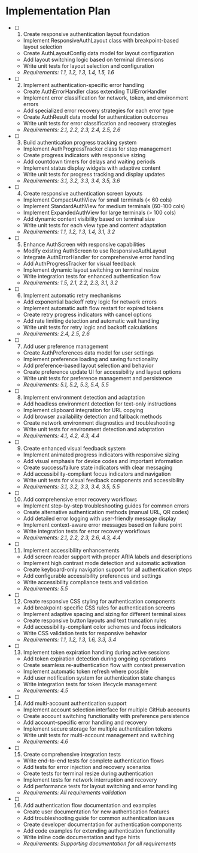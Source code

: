 # Implementation Plan

- [ ] 1. Create responsive authentication layout foundation







  - Implement ResponsiveAuthLayout class with breakpoint-based layout selection
  - Create AuthLayoutConfig data model for layout configuration
  - Add layout switching logic based on terminal dimensions
  - Write unit tests for layout selection and configuration
  - _Requirements: 1.1, 1.2, 1.3, 1.4, 1.5, 1.6_

- [ ] 2. Implement authentication-specific error handling
  - Create AuthErrorHandler class extending TUIErrorHandler
  - Implement error classification for network, token, and environment errors
  - Add specialized error recovery strategies for each error type
  - Create AuthResult data model for authentication outcomes
  - Write unit tests for error classification and recovery strategies
  - _Requirements: 2.1, 2.2, 2.3, 2.4, 2.5, 2.6_

- [ ] 3. Build authentication progress tracking system
  - Implement AuthProgressTracker class for step management
  - Create progress indicators with responsive sizing
  - Add countdown timers for delays and waiting periods
  - Implement status display widgets with adaptive content
  - Write unit tests for progress tracking and display updates
  - _Requirements: 3.1, 3.2, 3.3, 3.4, 3.5, 3.6_

- [ ] 4. Create responsive authentication screen layouts
  - Implement CompactAuthView for small terminals (< 60 cols)
  - Implement StandardAuthView for medium terminals (60-100 cols)
  - Implement ExpandedAuthView for large terminals (> 100 cols)
  - Add dynamic content visibility based on terminal size
  - Write unit tests for each view type and content adaptation
  - _Requirements: 1.1, 1.2, 1.3, 1.4, 3.1, 3.2_

- [ ] 5. Enhance AuthScreen with responsive capabilities
  - Modify existing AuthScreen to use ResponsiveAuthLayout
  - Integrate AuthErrorHandler for comprehensive error handling
  - Add AuthProgressTracker for visual feedback
  - Implement dynamic layout switching on terminal resize
  - Write integration tests for enhanced authentication flow
  - _Requirements: 1.5, 2.1, 2.2, 2.3, 3.1, 3.2_

- [ ] 6. Implement automatic retry mechanisms
  - Add exponential backoff retry logic for network errors
  - Implement automatic auth flow restart for expired tokens
  - Create retry progress indicators with cancel options
  - Add rate limiting detection and automatic wait handling
  - Write unit tests for retry logic and backoff calculations
  - _Requirements: 2.4, 2.5, 2.6_

- [ ] 7. Add user preference management
  - Create AuthPreferences data model for user settings
  - Implement preference loading and saving functionality
  - Add preference-based layout selection and behavior
  - Create preference update UI for accessibility and layout options
  - Write unit tests for preference management and persistence
  - _Requirements: 5.1, 5.2, 5.3, 5.4, 5.5_

- [ ] 8. Implement environment detection and adaptation
  - Add headless environment detection for text-only instructions
  - Implement clipboard integration for URL copying
  - Add browser availability detection and fallback methods
  - Create network environment diagnostics and troubleshooting
  - Write unit tests for environment detection and adaptation
  - _Requirements: 4.1, 4.2, 4.3, 4.4_

- [ ] 9. Create enhanced visual feedback system
  - Implement animated progress indicators with responsive sizing
  - Add visual emphasis for device codes and important information
  - Create success/failure state indicators with clear messaging
  - Add accessibility-compliant focus indicators and navigation
  - Write unit tests for visual feedback components and accessibility
  - _Requirements: 3.1, 3.2, 3.3, 3.4, 3.5, 5.5_

- [ ] 10. Add comprehensive error recovery workflows
  - Implement step-by-step troubleshooting guides for common errors
  - Create alternative authentication methods (manual URL, QR codes)
  - Add detailed error logging with user-friendly message display
  - Implement context-aware error messages based on failure point
  - Write integration tests for error recovery workflows
  - _Requirements: 2.1, 2.2, 2.3, 2.6, 4.3, 4.4_

- [ ] 11. Implement accessibility enhancements
  - Add screen reader support with proper ARIA labels and descriptions
  - Implement high contrast mode detection and automatic activation
  - Create keyboard-only navigation support for all authentication steps
  - Add configurable accessibility preferences and settings
  - Write accessibility compliance tests and validation
  - _Requirements: 5.5_

- [ ] 12. Create responsive CSS styling for authentication components
  - Add breakpoint-specific CSS rules for authentication screens
  - Implement adaptive spacing and sizing for different terminal sizes
  - Create responsive button layouts and text truncation rules
  - Add accessibility-compliant color schemes and focus indicators
  - Write CSS validation tests for responsive behavior
  - _Requirements: 1.1, 1.2, 1.3, 1.6, 3.3, 3.4_

- [ ] 13. Implement token expiration handling during active sessions
  - Add token expiration detection during ongoing operations
  - Create seamless re-authentication flow with context preservation
  - Implement automatic token refresh where possible
  - Add user notification system for authentication state changes
  - Write integration tests for token lifecycle management
  - _Requirements: 4.5_

- [ ] 14. Add multi-account authentication support
  - Implement account selection interface for multiple GitHub accounts
  - Create account switching functionality with preference persistence
  - Add account-specific error handling and recovery
  - Implement secure storage for multiple authentication tokens
  - Write unit tests for multi-account management and switching
  - _Requirements: 4.6_

- [ ] 15. Create comprehensive integration tests
  - Write end-to-end tests for complete authentication flows
  - Add tests for error injection and recovery scenarios
  - Create tests for terminal resize during authentication
  - Implement tests for network interruption and recovery
  - Add performance tests for layout switching and error handling
  - _Requirements: All requirements validation_

- [ ] 16. Add authentication flow documentation and examples
  - Create user documentation for new authentication features
  - Add troubleshooting guide for common authentication issues
  - Create developer documentation for authentication components
  - Add code examples for extending authentication functionality
  - Write inline code documentation and type hints
  - _Requirements: Supporting documentation for all requirements_